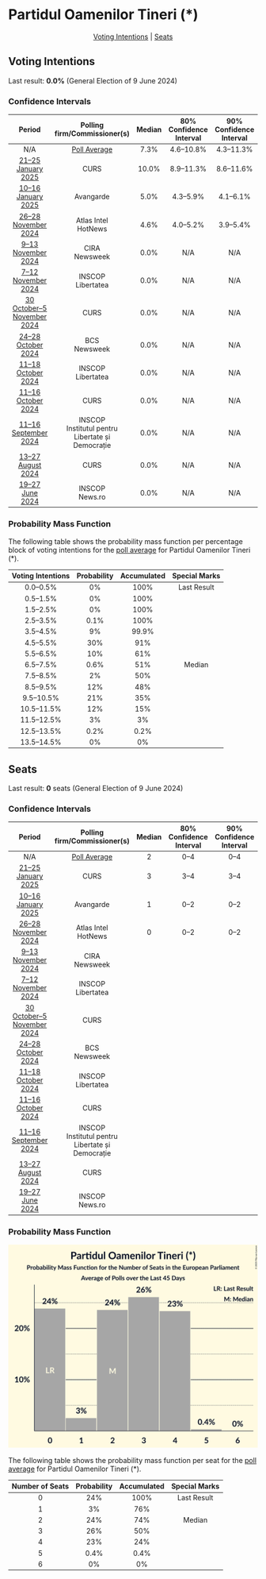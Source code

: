 # Partidul Oamenilor Tineri (*)

<p align="center"><a href="#voting-intentions">Voting Intentions</a> | <a href="#seats">Seats</a></p>

## Voting Intentions

Last result: **0.0%** (General Election of 9 June 2024)

### Confidence Intervals

| Period     | Polling firm/Commissioner(s) | Median | 80% Confidence Interval | 90% Confidence Interval | 95% Confidence Interval | 99% Confidence Interval |
|:----------:|:----------------:|:-----------:|:-----------------------:|:-----------------------:|:-----------------------:|:-----------------------:|
| N/A | [Poll Average](average.html) | 7.3% | 4.6–10.8% | 4.3–11.3% | 4.2–11.6% | 3.8–12.3% |
| [21–25 January 2025](2025-01-25-CURS.html) | CURS | 10.0% | 8.9–11.3% | 8.6–11.6% | 8.4–11.9% | 7.9–12.5% |
| [10–16 January 2025](2025-01-16-Avangarde.html) | Avangarde | 5.0% | 4.3–5.9% | 4.1–6.1% | 4.0–6.3% | 3.7–6.8% |
| [26–28 November 2024](2024-11-28-AtlasIntel.html) | Atlas Intel <br> HotNews | 4.6% | 4.0–5.2% | 3.9–5.4% | 3.8–5.6% | 3.5–5.9% |
| [9–13 November 2024](2024-11-13-CIRA.html) | CIRA <br> Newsweek | 0.0% | N/A | N/A | N/A | N/A |
| [7–12 November 2024](2024-11-12-INSCOP.html) | INSCOP <br> Libertatea | 0.0% | N/A | N/A | N/A | N/A |
| [30 October–5 November 2024](2024-11-05-CURS.html) | CURS | 0.0% | N/A | N/A | N/A | N/A |
| [24–28 October 2024](2024-10-28-BCS.html) | BCS <br> Newsweek | 0.0% | N/A | N/A | N/A | N/A |
| [11–18 October 2024](2024-10-18-INSCOP.html) | INSCOP <br> Libertatea | 0.0% | N/A | N/A | N/A | N/A |
| [11–16 October 2024](2024-10-16-CURS.html) | CURS | 0.0% | N/A | N/A | N/A | N/A |
| [11–16 September 2024](2024-09-16-INSCOP.html) | INSCOP <br> Institutul pentru Libertate și Democrație | 0.0% | N/A | N/A | N/A | N/A |
| [13–27 August 2024](2024-08-27-CURS.html) | CURS | 0.0% | N/A | N/A | N/A | N/A |
| [19–27 June 2024](2024-06-27-INSCOP.html) | INSCOP <br> News.ro | 0.0% | N/A | N/A | N/A | N/A |

### Probability Mass Function

The following table shows the probability mass function per percentage block of voting intentions for the [poll average](average.html) for Partidul Oamenilor Tineri (*).

| Voting Intentions | Probability | Accumulated | Special Marks |
|:-----------------:|:-----------:|:-----------:|:-------------:|
| 0.0–0.5% | 0% | 100% | Last Result |
| 0.5–1.5% | 0% | 100% |  |
| 1.5–2.5% | 0% | 100% |  |
| 2.5–3.5% | 0.1% | 100% |  |
| 3.5–4.5% | 9% | 99.9% |  |
| 4.5–5.5% | 30% | 91% |  |
| 5.5–6.5% | 10% | 61% |  |
| 6.5–7.5% | 0.6% | 51% | Median |
| 7.5–8.5% | 2% | 50% |  |
| 8.5–9.5% | 12% | 48% |  |
| 9.5–10.5% | 21% | 35% |  |
| 10.5–11.5% | 12% | 15% |  |
| 11.5–12.5% | 3% | 3% |  |
| 12.5–13.5% | 0.2% | 0.2% |  |
| 13.5–14.5% | 0% | 0% |  |


## Seats

Last result: **0** seats (General Election of 9 June 2024)

### Confidence Intervals

| Period     | Polling firm/Commissioner(s) | Median | 80% Confidence Interval | 90% Confidence Interval | 95% Confidence Interval | 99% Confidence Interval |
|:----------:|:----------------:|:------:|:-----------------------:|:-----------------------:|:-----------------------:|:-----------------------:|
| N/A | [Poll Average](average.html) | 2 | 0–4 | 0–4 | 0–4 | 0–4 |
| [21–25 January 2025](2025-01-25-CURS.html) | CURS | 3 | 3–4 | 3–4 | 3–4 | 3–5 |
| [10–16 January 2025](2025-01-16-Avangarde.html) | Avangarde | 1 | 0–2 | 0–2 | 0–2 | 0–2 |
| [26–28 November 2024](2024-11-28-AtlasIntel.html) | Atlas Intel <br> HotNews | 0 | 0–2 | 0–2 | 0–2 | 0–2 |
| [9–13 November 2024](2024-11-13-CIRA.html) | CIRA <br> Newsweek |  |  |  |  |  |
| [7–12 November 2024](2024-11-12-INSCOP.html) | INSCOP <br> Libertatea |  |  |  |  |  |
| [30 October–5 November 2024](2024-11-05-CURS.html) | CURS |  |  |  |  |  |
| [24–28 October 2024](2024-10-28-BCS.html) | BCS <br> Newsweek |  |  |  |  |  |
| [11–18 October 2024](2024-10-18-INSCOP.html) | INSCOP <br> Libertatea |  |  |  |  |  |
| [11–16 October 2024](2024-10-16-CURS.html) | CURS |  |  |  |  |  |
| [11–16 September 2024](2024-09-16-INSCOP.html) | INSCOP <br> Institutul pentru Libertate și Democrație |  |  |  |  |  |
| [13–27 August 2024](2024-08-27-CURS.html) | CURS |  |  |  |  |  |
| [19–27 June 2024](2024-06-27-INSCOP.html) | INSCOP <br> News.ro |  |  |  |  |  |

### Probability Mass Function

![Graph with seats probability mass function not yet produced](average-seats-pmf-partiduloamenilortineri.png "Seats Probability Mass Function")

The following table shows the probability mass function per seat for the [poll average](average.html) for Partidul Oamenilor Tineri (*).

| Number of Seats | Probability | Accumulated | Special Marks |
|:---------------:|:-----------:|:-----------:|:-------------:|
| 0 | 24% | 100% | Last Result |
| 1 | 3% | 76% |  |
| 2 | 24% | 74% | Median |
| 3 | 26% | 50% |  |
| 4 | 23% | 24% |  |
| 5 | 0.4% | 0.4% |  |
| 6 | 0% | 0% |  |


